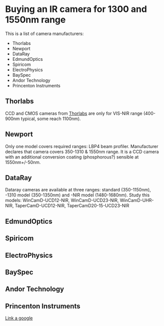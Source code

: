 # Buying an IR camera for 1300 and 1550nm range

This is a list of camera manufacturers:
* Thorlabs
* Newport
* DataRay
* EdmundOptics
* Spiricom
* ElectroPhysics
* BaySpec
* Andor Technology
* Princenton Instruments


## Thorlabs
CCD and CMOS cameras from [Thorlabs](http://www.thorlabs.com) are only for VIS-NIR range (400-900nm typical, some reach 1100nm).


## Newport
Only one model covers required ranges: LBP4 beam profiler. Manufacturer declares that camera covers 350-1310 & 1550nm range. It is a CCD camera with an additional conversion coating (phosphorous?) sensible at 1550nm+/-50nm.

## DataRay
Dataray cameras are available at three ranges: standard (350-1150nm), -1310 model (350-1350nm) and -NIR model (1480-1680nm).
Study this models: WinCamD-UCD12-NIR, WinCamD-UCD23-NIR, WinCamD-UHR-NIR, TaperCamD-UCD12-NIR, TaperCamD20-15-UCD23-NIR

## EdmundOptics

## Spiricom

## ElectroPhysics

## BaySpec

## Andor Technology

## Princenton Instruments




[Link a google](http://www.google.com)